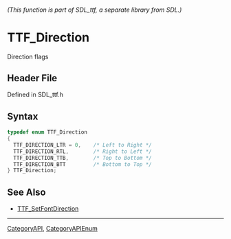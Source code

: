 ###### (This function is part of SDL_ttf, a separate library from SDL.)
# TTF_Direction

Direction flags

## Header File

Defined in SDL_ttf.h

## Syntax

```c
typedef enum TTF_Direction
{
  TTF_DIRECTION_LTR = 0,    /* Left to Right */
  TTF_DIRECTION_RTL,        /* Right to Left */
  TTF_DIRECTION_TTB,        /* Top to Bottom */
  TTF_DIRECTION_BTT         /* Bottom to Top */
} TTF_Direction;
```

## See Also

* [TTF_SetFontDirection](TTF_SetFontDirection)

----
[CategoryAPI](CategoryAPI), [CategoryAPIEnum](CategoryAPIEnum)


